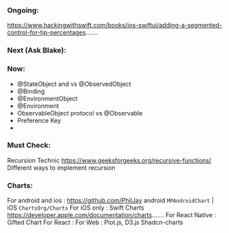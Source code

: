 ### Ongoing:
https://www.hackingwithswift.com/books/ios-swiftui/adding-a-segmented-control-for-tip-percentages.......
### Next (Ask Blake):



### Now:

- @StateObject and vs @ObservedObject
- @Binding
- @EnvironmentObject
- @Environment
- ObservableObject protocol vs @Observable
- Preference Key
- 


### Must Check:
Recursion Technic https://www.geeksforgeeks.org/recursive-functions/
Different ways to implement recursion 


### Charts:
For android and ios : https://github.com/PhilJay android `MPAndroidChart` | iOS `ChartsOrg/Charts`
For iOS only : Swift Charts https://developer.apple.com/documentation/charts.......
For React Native : Gifted Chart
For React : 
For Web : Plot.js, D3.js Shadcn-charts
